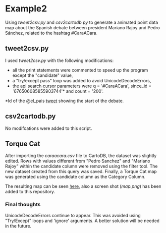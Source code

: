 # Example2

Using *tweet2csv.py* and *csv2cartodb.py* to generate a animated point data map about the Spanish debate
between president Mariano Rajoy and Pedro Sánchez, related to the hashtag #CaraACara.

## tweet2csv.py

I used *tweet2csv.py* with the following modifications:

- all the print statements were commented to speed up the program except the "candidate" value,
- a "try/except pass" loop was added to avoid UnicodeDecodeErrors,
- the api search cursor parameters were q = '#CaraACara', since_id = '676506085855903744'* and count = '200'.

*Id of the @el_pais [tweet](https://twitter.com/el_pais/status/676506085855903744) showing the start of the debate. 

## csv2cartodb.py

No modifcations were added to this script.

## Torque Cat

After importing the *caraacara.csv* file to CartoDB, the dataset was slightly edited. Rows with values different
from "Pedro Sanchez" and "Mariano Rajoy" within the candidate column were removed using the
filter tool. The new dataset created from this query was saved. Finally, a Torque Cat map was generated using the 
candidate column as the Category Column. 

The resulting map can be seen [here](http://bit.ly/1RLi7Fm), also a screen shot (*map.png*) has been added to this repository.

### Final thoughts

UnicodeDecodeErrors continue to appear. This was avoided using "Try/Except" loops and 'ignore' arguments. A better solution
will be needed in the future.
